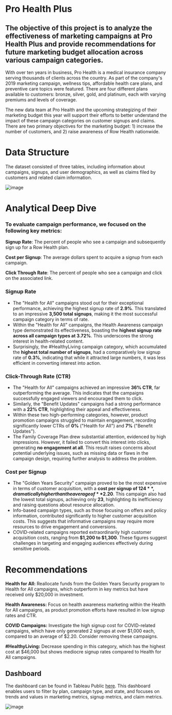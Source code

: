 # Pro Health Plus
## The objective of this project is to analyze the effectiveness of marketing campaigns at Pro Health Plus and provide recommendations for future marketing budget allocation across various campaign categories.
With over ten years in business, Pro Health is a medical insurance company serving thousands of clients across the country. As part of the company's 2019 marketing campaign, wellness tips, affordable health care plans, and preventive care topics were featured. There are four different plans available to customers: bronze, silver, gold, and platinum, each with varying premiums and levels of coverage.

The new data team at Pro Health and the upcoming strategizing of their marketing budget this year will support their efforts to better understand the impact of these campaign categories on customer signups and claims. There are two primary objectives for the marketing budget: 1) increase the number of customers, and 2) raise awareness of Row Health nationwide.

# Data Structure
The dataset consisted of three tables, including information about campaigns, signups, and user demographics, as well as claims filed by customers and related claim information.

![image](https://github.com/user-attachments/assets/5ebffa95-6952-4b61-8ebf-44ca648b398c)

# Analytical Deep Dive
### To evaluate campaign performance, we focused on the following key metrics:
**Signup Rate**: The percent of people who see a campaign and subsequently sign up for a Row Health plan.

**Cost per Signup**: The average dollars spent to acquire a signup from each campaign.

**Click Through Rate**: The percent of people who see a campaign and click on the associated link.

### **Signup Rate**
- The "Health for All" campaigns stood out for their exceptional performance, achieving the highest signup rate of **2.9%**. This translated to an impressive **3,500 total signups**, making it the most successful campaign category in terms of rate.
- Within the "Health for All" campaigns, the Health Awareness campaign type demonstrated its effectiveness, boasting the **highest signup rate across all campaign types at 3.72%**. This underscores the strong interest in health-related content.
- Surprisingly, the #HealthyLiving campaign category, which accumulated the **highest total number of signups**, had a comparatively low signup rate of **0.3%**, indicating that while it attracted large numbers, it was less efficient in converting interest into action.

### **Click-Through Rate (CTR)**
- The "Health for All" campaigns achieved an impressive **36% CTR**, far outperforming the average. This indicates that the campaigns successfully engaged viewers and encouraged them to click.
- Similarly, the "Benefit Updates" campaigns had a strong performance with a **22% CTR**, highlighting their appeal and effectiveness.
- Within these two high-performing categories, however, product promotion campaigns struggled to maintain engagement, recording significantly lower CTRs of **0%** ("Health for All") and **7%** ("Benefit Updates").
- The Family Coverage Plan drew substantial attention, evidenced by high impressions. However, it failed to convert this interest into clicks, generating **no engagement at all**. This result raises concerns about potential underlying issues, such as missing data or flaws in the campaign design, requiring further analysis to address the problem.

### **Cost per Signup**
- The "Golden Years Security" campaign proved to be the most expensive in terms of customer acquisition, with a **cost per signup of $124**, dramatically higher than the average of **$2.20**. This campaign also had the lowest total signups, achieving only **23**, highlighting its inefficiency and raising questions about resource allocation.
- Info-based campaign types, such as those focusing on offers and policy information, contributed significantly to higher customer acquisition costs. This suggests that informative campaigns may require more resources to drive engagement and conversions.
- COVID-related campaigns reported extraordinarily high customer acquisition costs, ranging from **$1,200 to $1,300**. These figures suggest challenges in targeting and engaging audiences effectively during sensitive periods.
# Recommendations
**Health for All:** Reallocate funds from the Golden Years Security program to Health for All campaigns, which outperform in key metrics but have received only $20,000 in investment.

**Health Awareness:** Focus on health awareness marketing within the Health for All campaigns, as product promotion efforts have resulted in low signup rates and CTR.

**COVID Campaigns:** Investigate the high signup cost for COVID-related campaigns, which have only generated 2 signups at over $1,000 each, compared to an average of $2.20. Consider removing these campaigns.

**#HealthyLiving:** Decrease spending in this category, which has the highest cost at $46,000 but shows mediocre signup rates compared to Health for All campaigns.
## Dashboard
The dashboard can be found in Tableau Public [here](https://public.tableau.com/app/profile/kilila.ninsavang/viz/ProHealthPlus/ExecutiveDashboard). This dashboard enables users to filter by plan, campaign type, and state, and focuses on trends and values in marketing metrics, signup metrics, and claim metrics.

![image](https://github.com/user-attachments/assets/44f77e7d-c3cb-4059-bf90-f7dd2092238c)

